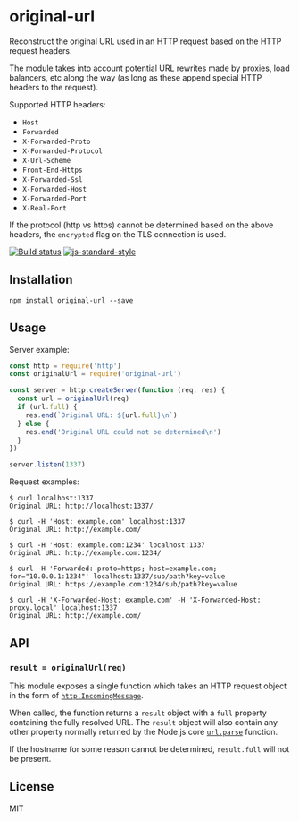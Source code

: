 # original-url

Reconstruct the original URL used in an HTTP request based on the HTTP
request headers.

The module takes into account potential URL rewrites made by proxies,
load balancers, etc along the way (as long as these append special HTTP
headers to the request).

Supported HTTP headers:

- `Host`
- `Forwarded`
- `X-Forwarded-Proto`
- `X-Forwarded-Protocol`
- `X-Url-Scheme`
- `Front-End-Https`
- `X-Forwarded-Ssl`
- `X-Forwarded-Host`
- `X-Forwarded-Port`
- `X-Real-Port`

If the protocol (http vs https) cannot be determined based on the above
headers, the `encrypted` flag on the TLS connection is used.

[![Build status](https://travis-ci.org/watson/original-url.svg?branch=master)](https://travis-ci.org/watson/original-url)
[![js-standard-style](https://img.shields.io/badge/code%20style-standard-brightgreen.svg?style=flat)](https://github.com/feross/standard)

## Installation

```
npm install original-url --save
```

## Usage

Server example:

```js
const http = require('http')
const originalUrl = require('original-url')

const server = http.createServer(function (req, res) {
  const url = originalUrl(req)
  if (url.full) {
    res.end(`Original URL: ${url.full}\n`)
  } else {
    res.end('Original URL could not be determined\n')
  }
})

server.listen(1337)
```

Request examples:

```
$ curl localhost:1337
Original URL: http://localhost:1337/

$ curl -H 'Host: example.com' localhost:1337
Original URL: http://example.com/

$ curl -H 'Host: example.com:1234' localhost:1337
Original URL: http://example.com:1234/

$ curl -H 'Forwarded: proto=https; host=example.com; for="10.0.0.1:1234"' localhost:1337/sub/path?key=value
Original URL: https://example.com:1234/sub/path?key=value

$ curl -H 'X-Forwarded-Host: example.com' -H 'X-Forwarded-Host: proxy.local' localhost:1337
Original URL: http://example.com/
```

## API

### `result = originalUrl(req)`

This module exposes a single function which takes an HTTP request object
in the form of
[`http.IncomingMessage`](https://nodejs.org/api/http.html#http_class_http_incomingmessage).

When called, the function returns a `result` object with a `full`
property containing the fully resolved URL. The `result` object will
also contain any other property normally returned by the Node.js core
[`url.parse`](https://nodejs.org/api/url.html#url_url_parse_urlstring_parsequerystring_slashesdenotehost)
function.

If the hostname for some reason cannot be determined, `result.full` will
not be present.

## License

MIT
